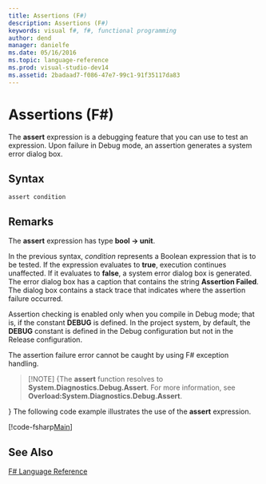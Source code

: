```yaml
---
title: Assertions (F#)
description: Assertions (F#)
keywords: visual f#, f#, functional programming
author: dend
manager: danielfe
ms.date: 05/16/2016
ms.topic: language-reference
ms.prod: visual-studio-dev14
ms.assetid: 2badaad7-f086-47e7-99c1-91f35117da83 
---
```


# Assertions (F#)

The **assert** expression is a debugging feature that you can use to test an expression. Upon failure in Debug mode, an assertion generates a system error dialog box.


## Syntax

```
assert condition
```

## Remarks
The **assert** expression has type **bool -&gt; unit**.

In the previous syntax, *condition* represents a Boolean expression that is to be tested. If the expression evaluates to **true**, execution continues unaffected. If it evaluates to **false**, a system error dialog box is generated. The error dialog box has a caption that contains the string **Assertion Failed**. The dialog box contains a stack trace that indicates where the assertion failure occurred.

Assertion checking is enabled only when you compile in Debug mode; that is, if the constant **DEBUG** is defined. In the project system, by default, the **DEBUG** constant is defined in the Debug configuration but not in the Release configuration.

The assertion failure error cannot be caught by using F# exception handling.


>[!NOTE] {The **assert** function resolves to **System.Diagnostics.Debug.Assert**. For more information, see **Overload:System.Diagnostics.Debug.Assert**.

}
The following code example illustrates the use of the **assert** expression.

[!code-fsharp[Main](snippets/fslangref2/snippet5401.fs)]
    
## See Also
[F&#35; Language Reference](FSharp-Language-Reference.md)

